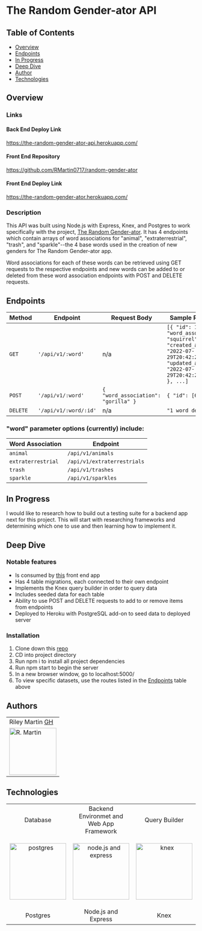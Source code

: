 # The Random Gender-ator API

## Table of Contents
* [Overview](#overview)
* [Endpoints](#endpoints)
* [In Progress](#inprogress)
* [Deep Dive](#deepdive)
* [Author](#author)
* [Technologies](#technologies)

## Overview 

### Links

#### Back End Deploy Link
https://the-random-gender-ator-api.herokuapp.com/

#### Front End Repository
https://github.com/RMartin0717/random-gender-ator

#### Front End Deploy Link
https://the-random-gender-ator.herokuapp.com/

### Description

This API was built using Node.js with Express, Knex, and Postgres to work specifically with the project, [The Random Gender-ator](https://github.com/RMartin0717/random-gender-ator/blob/main/README.md). It has 4 endpoints which contain arrays of word associations for "animal", "extraterrestrial", "trash", and "sparkle"--the 4 base words used in the creation of new genders for The Random Gender-ator app.

Word associations for each of these words can be retrieved using GET requests to the respective endpoints and new words can be added to or deleted from these word association endpoints with POST and DELETE requests.

## Endpoints 

| Method | Endpoint | Request Body | Sample Response
--- | --- | --- | ---
`GET` | `'/api/v1/:word'` | n/a | `[{ "id": 1, "word_association": "squirrel", "created_at": "2022-07-29T20:42:22.972Z", "updated_at": "2022-07-29T20:42:22.972Z" }, ...]`
`POST` | `'/api/v1/:word'` | `{ "word_association": "gorilla" }` | `{ "id": [6] }`
`DELETE` | `'/api/v1/:word/:id'` | n/a | `"1 word deleted"`

### "word" parameter options (currently) include:

| Word Association | Endpoint
--- | ---
`animal` | `/api/v1/animals`
`extraterrestrial` | `/api/v1/extraterrestrials`
`trash` | `/api/v1/trashes`
`sparkle` | `/api/v1/sparkles`

## In Progress

I would like to research how to build out a testing suite for a backend app next for this project. This will start with researching frameworks and determining which one to use and then learning how to implement it.

## Deep Dive

### Notable features

 - Is consumed by [this](https://the-random-gender-ator.herokuapp.com/) front end app
 - Has 4 table migrations, each connected to their own endpoint
 - Implements the Knex query builder in order to query data
 - Includes seeded data for each table
 - Ability to use POST and DELETE requests to add to or remove items from endpoints
 - Deployed to Heroku with PostgreSQL add-on to seed data to deployed server


### Installation
1. Clone down this [repo](https://github.com/RMartin0717/random-gender-ator-api)
2. CD into project directory
3. Run npm i to install all project dependencies
4. Run npm start to begin the server
5. In a new browser window, go to localhost:5000/
6. To view specific datasets, use the routes listed in the [Endpoints](#endpoints) table above

## Authors
<table>
    <tr>
        <td> Riley Martin <a href="https://github.com/RMartin0717">GH</td>
    </tr>
    </tr>
        <td><img src="https://avatars.githubusercontent.com/u/76501236?s=460&u=56de3268b98bd73447d785601176518e3cd0141c&v=4" alt="R. Martin" width="125" height="auto" /></td>
    </tr>
</table>

## Technologies
<table>
    <tr>
        <td width="200" align="center">
            Database
        </td>
        <td width="200" align="center">
            Backend Environmet and Web App Framework
        </td>
        <td width="200" align="center">
            Query Builder
        </td>
    </tr>  
    <tr>
        <td>
            <p align="center">
                <img src="https://encrypted-tbn0.gstatic.com/images?q=tbn:ANd9GcRY5B8GMClLqIJ2RObCTxzObLFKRYbg7fIKlCaZIOqnQhglC9o5DXT7Eg5YWNTnIidoHD4&usqp=CAU" alt="postgres" width="150" height="auto" />
            </p>
        </td>
        <td>
            <p align="center">
                <img src="https://encrypted-tbn0.gstatic.com/images?q=tbn:ANd9GcS9wwdNyt-3YpkexQQVyaLIqDLqFlSEBcAxjywEX9L_n_UutEm74piqD4h5NElu6gOQxEw&usqp=CAU" alt="node.js and express" width="150" height="auto" />                 </p>
        </td>
        <td>
            <p align="center">
                <img src="https://img.stackshare.io/service/3376/knex.png" alt="knex" width="150" height="auto" />
            </p>
        </td>
  </tr>
 <tr>
    <td width="200" align="center">
        Postgres
    </td>
    <td width="200" align="center">
        Node.js and Express
    </td>
    <td width="200" align="center">
        Knex
    </td>
</tr>  
</table>
